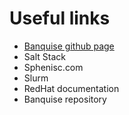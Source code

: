 # Useful links

* [Banquise github page](https://github.com/oxedions)
* Salt Stack
* Sphenisc.com
* Slurm
* RedHat documentation
* Banquise repository
